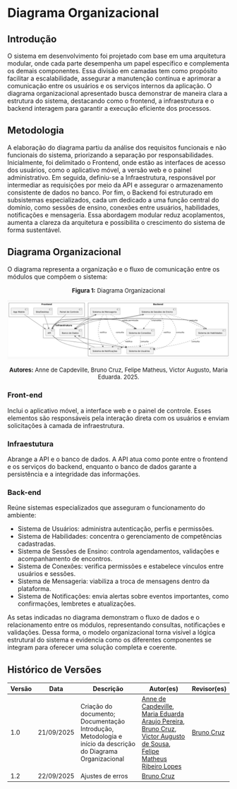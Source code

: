 # Diagrama Organizacional

## Introdução

O sistema em desenvolvimento foi projetado com base em uma arquitetura modular, onde cada parte desempenha um papel específico e complementa os demais componentes. Essa divisão em camadas tem como propósito facilitar a escalabilidade, assegurar a manutenção contínua e aprimorar a comunicação entre os usuários e os serviços internos da aplicação. O diagrama organizacional apresentado busca demonstrar de maneira clara a estrutura do sistema, destacando como o frontend, a infraestrutura e o backend interagem para garantir a execução eficiente dos processos.

## Metodologia

A elaboração do diagrama partiu da análise dos requisitos funcionais e não funcionais do sistema, priorizando a separação por responsabilidades. Inicialmente, foi delimitado o Frontend, onde estão as interfaces de acesso dos usuários, como o aplicativo móvel, a versão web e o painel administrativo. Em seguida, definiu-se a Infraestrutura, responsável por intermediar as requisições por meio da API e assegurar o armazenamento consistente de dados no banco. Por fim, o Backend foi estruturado em subsistemas especializados, cada um dedicado a uma função central do domínio, como sessões de ensino, conexões entre usuários, habilidades, notificações e mensageria. Essa abordagem modular reduz acoplamentos, aumenta a clareza da arquitetura e possibilita o crescimento do sistema de forma sustentável.

## Diagrama Organizacional

O diagrama representa a organização e o fluxo de comunicação entre os módulos que compõem o sistema:

<font size="2"><p style="text-align: center"><b>Figura 1:</b> Diagrama Organizacional</p></font>
![Diagrama Organizacional](../imagens/DiagramaOrganizacional.jpg) 
<font size="2"><p style="text-align: center"><b>Autores:</b> Anne de Capdeville, Bruno Cruz, Felipe Matheus, Victor Augusto, Maria Eduarda. 2025.</p></font>

### Front-end

Inclui o aplicativo móvel, a interface web e o painel de controle. Esses elementos são responsáveis pela interação direta com os usuários e enviam solicitações à camada de infraestrutura.

### Infraestutura

Abrange a API e o banco de dados. A API atua como ponte entre o frontend e os serviços do backend, enquanto o banco de dados garante a persistência e a integridade das informações.

### Back-end

Reúne sistemas especializados que asseguram o funcionamento do ambiente:
- Sistema de Usuários: administra autenticação, perfis e permissões.
- Sistema de Habilidades: concentra o gerenciamento de competências cadastradas.
- Sistema de Sessões de Ensino: controla agendamentos, validações e acompanhamento de encontros.
- Sistema de Conexões: verifica permissões e estabelece vínculos entre usuários e sessões.
- Sistema de Mensageria: viabiliza a troca de mensagens dentro da plataforma.
- Sistema de Notificações: envia alertas sobre eventos importantes, como confirmações, lembretes e atualizações.

As setas indicadas no diagrama demonstram o fluxo de dados e o relacionamento entre os módulos, representando consultas, notificações e validações. Dessa forma, o modelo organizacional torna visível a lógica estrutural do sistema e evidencia como os diferentes componentes se integram para oferecer uma solução completa e coerente.

## Histórico de Versões

| Versão | Data       | Descrição                                                                                                   | Autor(es)                                                                                                                                                                                                                                                                            | Revisor(es)                                |
| ------ | ---------- | ----------------------------------------------------------------------------------------------------------- | ------------------------------------------------------------------------------------------------------------------------------------------------------------------------------------------------------------------------------------------------------------------------------------ | ------------------------------------------ |
| 1.0    | 21/09/2025 | Criação do documento; Documentação Introdução, Metodologia e início da descrição do Diagrama Organizacional | [Anne de Capdeville](https://github.com/nanecapde), [Maria Eduarda Araujo Pereira](https://github.com/maaduh), [Bruno Cruz](https://github.com/brunocrzz), [Victor Augusto de Sousa](https://github.com/victorcamaraa), [Felipe Matheus Ribeiro Lopes](https://github.com/femathrl0) | [Bruno Cruz](https://github.com/brunocrzz) |
| 1.2    | 22/09/2025 | Ajustes de erros                                                                                            | [Bruno Cruz](https://github.com/brunocrzz)                                                                                                                                                                                                                                           |                                            |